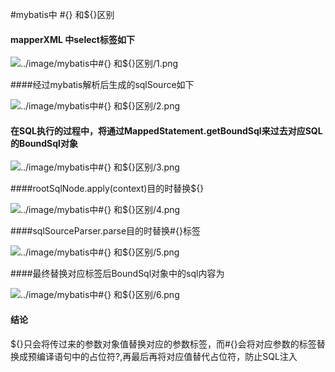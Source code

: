 #mybatis中  #{} 和${}区别



#### mapperXML 中select标签如下

![../image/mybatis中#{} 和${}区别/1.png]()



####经过mybatis解析后生成的sqlSource如下

![../image/mybatis中#{} 和${}区别/2.png]()



#### 在SQL执行的过程中，将通过MappedStatement.getBoundSql来过去对应SQL的BoundSql对象

![../image/mybatis中#{} 和${}区别/3.png]()



####rootSqlNode.apply(context)目的时替换${} 

![../image/mybatis中#{} 和${}区别/4.png]()



####sqlSourceParser.parse目的时替换#{}标签

![../image/mybatis中#{} 和${}区别/5.png]()



####最终替换对应标签后BoundSql对象中的sql内容为

![../image/mybatis中#{} 和${}区别/6.png]()



#### 结论

${}只会将传过来的参数对象值替换对应的参数标签，而#{}会将对应参数的标签替换成预编译语句中的占位符?,再最后再将对应值替代占位符，防止SQL注入 

